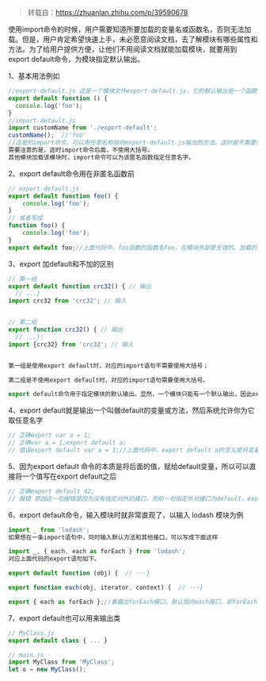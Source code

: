 > 转载自：https://zhuanlan.zhihu.com/p/39590678

使用import命令的时候，用户需要知道所要加载的变量名或函数名，否则无法加载。但是，用户肯定希望快速上手，未必愿意阅读文档，去了解模块有哪些属性和方法。为了给用户提供方便，让他们不用阅读文档就能加载模块，就要用到export default命令，为模块指定默认输出。

1、基本用法例如

```js
//export-default.js 这是一个模块文件export-default.js，它的默认输出是一个函数
export default function () {
  console.log('foo');
}
//import-default.js
import customName from './export-default';
customName();  //'foo'
//这是的import命令，可以用任意名称指向export-default.js输出的方法，这时就不需要知道原模块输出的函数名。
需要注意的是，这时import命令后面，不使用大括号。
其他模块加载该模块时，import命令可以为该匿名函数指定任意名字。
```

2、export default命令用在非匿名函数前

```js
// export-default.js
export default function foo() {  
    console.log('foo');
}
// 或者写成
function foo() {  
    console.log('foo');
}
export default foo;//上面代码中，foo函数的函数名foo，在模块外部是无效的。加载的时候，视同匿名函数加载。
```

3、export 加default和不加的区别

```js
// 第一组
export default function crc32() { // 输出
  // ...}
import crc32 from 'crc32'; // 输入


// 第二组
export function crc32() { // 输出
  // ...};
import {crc32} from 'crc32'; // 输入


第一组是使用export default时，对应的import语句不需要使用大括号；

第二组是不使用export default时，对应的import语句需要使用大括号。

export default命令用于指定模块的默认输出。显然，一个模块只能有一个默认输出，因此export default命令只能使用一次。所以，import命令后面才不用加大括号，因为只可能唯一对应export default命令。
```

4、export default就是输出一个叫做default的变量或方法，然后系统允许你为它取任意名字

```js
// 正确export var a = 1;
// 正确var a = 1;export default a;
// 错误export default var a = 1;//上面代码中，export default a的含义是将变量a的值赋给变量default。所以，最后一种写法会报错。
```

5、因为export default 命令的本质是将后面的值，赋给default变量，所以可以直接将一个值写在export default之后

```js
// 正确export default 42;
// 报错 原因这一句报错是因为没有指定对外的接口，而前一句指定外对接口为default。export 42;
```


6、export default命令，输入模块时就非常直观了，以输入 lodash 模块为例

```js
import _ from 'lodash';
如果想在一条import语句中，同时输入默认方法和其他接口，可以写成下面这样

import _, { each, each as forEach } from 'lodash';
对应上面代码的export语句如下。

export default function (obj) {  // ···}

export function each(obj, iterator, context) {  // ···}

export { each as forEach };//暴露出forEach接口，默认指向each接口，即forEach和each指向同一个方法。
```

7、export default也可以用来输出类

```js
// MyClass.js
export default class { ... }

// main.js
import MyClass from 'MyClass';
let o = new MyClass();
```

